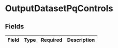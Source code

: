 # OutputDatasetPqControls


## Fields

| Field       | Type        | Required    | Description |
| ----------- | ----------- | ----------- | ----------- |